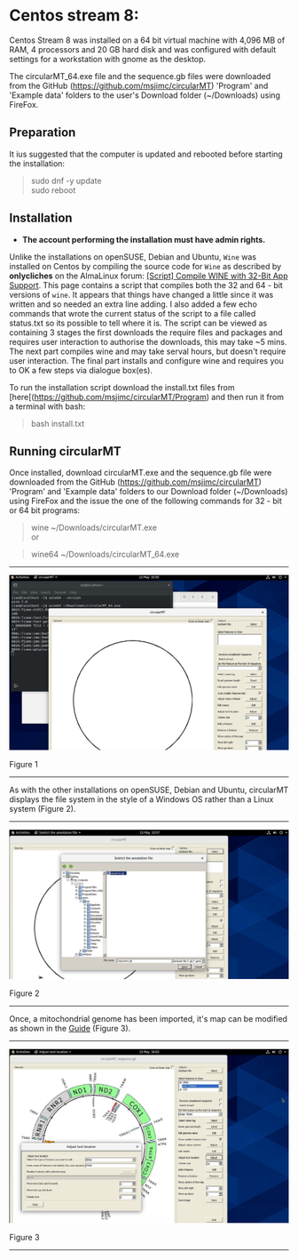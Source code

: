 # Centos stream 8:

Centos Stream 8 was installed on a 64 bit virtual machine with 4,096 MB of RAM, 4 processors and 20 GB hard disk and was configured with default settings for a workstation with gnome as the desktop.

The circularMT_64.exe file and the sequence.gb files were downloaded from the GitHub (https://github.com/msjimc/circularMT) 'Program' and 'Example data' folders to the user's Download folder (~/Downloads) using FireFox. 

## Preparation 

It ius suggested that the computer is updated and rebooted before starting the installation:

> sudo dnf -y update  
> sudo reboot

## Installation

* **The account performing the installation must have admin rights.**

Unlike the installations on openSUSE, Debian and Ubuntu, ```Wine``` was installed on Centos by compiling the source code for ```Wine``` as described by __onlycliches__ on the AlmaLinux forum: [[Script] Compile WINE with 32-Bit App Support](https://forums.almalinux.org/t/script-compile-wine-with-32-bit-app-support/2556). This page contains a script that compiles both the 32 and 64 - bit versions of ```wine```. It appears that things have changed a little since it was written and so needed an extra line adding. I also added a few echo commands that wrote the current status of the script to a file called status.txt so its possible to tell where it is. The script can be viewed as containing 3 stages the first downloads the require files and packages and requires user interaction to authorise the downloads, this may take ~5 mins. The next part compiles wine and may take serval hours, but doesn't require user interaction. The final part installs and configure wine and requires you to OK a few steps via dialogue box(es).  

To run the installation script download the install.txt files from [here[(https://github.com/msjimc/circularMT/Program) and then run it from a terminal with bash:

> bash install.txt

## Running circularMT

Once installed, download circularMT.exe and the sequence.gb file were downloaded from the GitHub (https://github.com/msjimc/circularMT) 'Program' and 'Example data' folders to our Download folder (~/Downloads) using FireFox and the issue the one of the following commands for 32 - bit or 64 bit programs:

> wine ~/Downloads/circularMT.exe  
or   

> wine64 ~/Downloads/circularMT_64.exe  

<hr />

![Figure 1](images/centos_figure1.jpg)

Figure 1

<hr />

As with the other installations on openSUSE, Debian and Ubuntu, circularMT displays the file system in the style of a Windows OS rather than a Linux system (Figure 2).

<hr /> 

![Figure 2](images/centos_figure3.jpg)

Figure 2

<hr />

Once, a mitochondrial genome has been imported, it's map can be modified as shown in the [Guide](../Guide/README.md) (Figure 3).

<hr />

![Figure 3](images/centos_figure4.jpg)

Figure 3

<hr />
